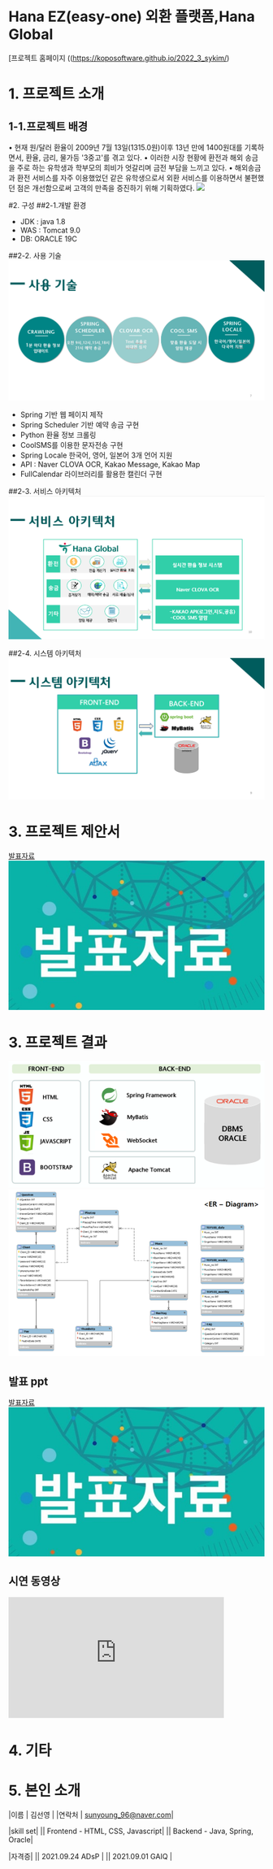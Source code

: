 # Hana EZ(easy-one) 외환 플랫폼,Hana Global

[프로젝트 홈페이지 ((https://koposoftware.github.io/2022_3_sykim/)

# 1. 프로젝트 소개
## 1-1.프로젝트 배경
• 현재 원/달러 환율이 2009년 7월 13일(1315.0원)이후 13년 만에  1400원대를 기록하면서, 환율, 금리, 물가등 '3중고'를 겪고 있다.
• 이러한 시장 현황에 환전과 해외 송금을 주로 하는 유학생과 학부모의 희비가 엇갈리며 금전 부담을 느끼고 있다.
• 해외송금과 환전 서비스를 자주 이용했었던 같은 유학생으로서 외환 서비스를 이용하면서 불편했던 점은 개선함으로써 고객의 만족을 증진하기 위해 기획하였다.
<img src="img/back.png"/>

#2. 구성
##2-1.개발 환경
* JDK : java 1.8
* WAS : Tomcat 9.0
* DB: ORACLE 19C

##2-2. 사용 기술
<img src="/img/사용기술.png"/>
* Spring 기반 웹 페이지 제작
* Spring Scheduler 기반 예약 송금 구현
* Python 환율 정보 크롤링
* CoolSMS를 이용한 문자전송 구현
* Spring Locale 한국어, 영어, 일본어 3개 언어 지원
* API : Naver CLOVA OCR, Kakao Message, Kakao Map
* FullCalendar 라이브러리를 활용한 캘린더 구현


##2-3. 서비스 아키텍처
<img src="/img/서비스아키텍처.png"/>

##2-4. 시스템 아키텍처
<img src="/img/시스템아키텍처.png"/>

# 3. 프로젝트 제안서
[발표자료<img src="ppt.jpg"/>](/project.pptx)<br>


# 3. 프로젝트 결과
   <img src="architecture.png"/><br>
   <img src="erd.JPG"/><br>
   
## 발표 ppt 
[발표자료<img src="ppt.jpg"/>](/project.pptx)<br>

## 시연 동영상 

  <iframe width="424" height="238" src="https://www.youtube.com/embed/reOGfxYJre0" title="YouTube video player" frameborder="0" allow="accelerometer; autoplay; clipboard-write; encrypted-media; gyroscope; picture-in-picture" allowfullscreen></iframe>

# 4. 기타

 
# 5. 본인 소개

|이름   |  김선영 |
|연락처 | sunyoung_96@naver.com|

|skill set| 
|| Frontend - HTML, CSS, Javascript|
|| Backend - Java, Spring, Oracle|

|자격증| 
|| 2021.09.24 ADsP |
|| 2021.09.01 GAIQ |


